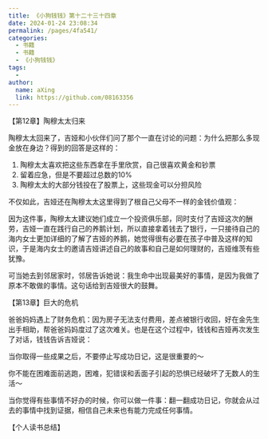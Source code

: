 ```yaml
---
title: 《小狗钱钱》第十二十三十四章
date: 2024-01-24 23:08:34
permalink: /pages/4fa541/
categories:
  - 书籍
  - 书籍
  - 《小狗钱钱》
tags:
  - 
author: 
  name: aXing
  link: https://github.com/08163356
---
```



【第12章】陶穆太太归来

陶穆太太回来了，吉娅和小伙伴们问了那个一直在讨论的问题：为什么把那么多现金放在身边？得到的回答是这样的：

1. ️陶穆太太喜欢把这些东西拿在手里欣赏，自己很喜欢黄金和钞票
   ️
2. 留着应急，但是不要超过总数的10%
   ️
3. 陶穆太太的大部分钱投在了股票上，这些现金可以分担风险

不仅如此，吉娅还在陶穆太太这里得到了根自己父母不一样的金钱价值观：

因为这件事，陶穆太太建议她们成立一个投资俱乐部，同时支付了吉娅这次的酬劳，吉娅一直在践行自己的养鹅计划，所以直接拿着钱去了银行，一只接待自己的海内女士更加详细的了解了吉娅的养鹅，她觉得很有必要在孩子中普及这样的知识，于是海内女士的邀请吉娅讲述自己的故事和自己是如何理财的，吉娅维茨有些犹豫。
<!-- more -->

可当她去到邻居家时，邻居告诉她说：我生命中出现最美好的事情，是因为我做了原本不敢做的事情。这句话给到吉娅很大的鼓舞。

【第13章】巨大的危机

爸爸妈妈遇上了财务危机：因为房子无法支付费用，差点被银行收回，好在金先生出手相助，帮爸爸妈妈度过了这次难关。也是在这个过程中，钱钱和吉娅再次发生了对话，钱钱告诉吉娅说：

当你取得一些成果之后，不要停止写成功日记，这是很重要的～

你不能在困难面前逃跑，困难，犯错误和丢面子引起的恐惧已经破坏了无数人的生活～

当你觉得有些事情不好办的时候，你可以做一件事：翻一翻成功日记，你就会从过去的事情中找到证据，相信自己未来也有能力完成任何事情。

【个人读书总结】

